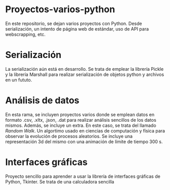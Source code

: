 # Proyectos-varios-python
En este repositorio, se dejan varios proyectos con Python. Desde serialización, un intento de página web de estándar, uso de API para webscrapping, etc.

# Serialización
La serialización aún está en desarrollo. Se trata de emplear la librería Pickle y la librería Marshall para realizar serialización de objetos python y archivos en un fututo.

# Análisis de datos
En esta rama, se incluyen proyectos varios donde se emplean datos en formato .csv, .xltx, .json, .dat para realizar análisis sencillos de los datos mismos. Además, se incluye un extra. En este caso, se trata del llamado _Random Walk_. Un algortimo usado en ciencias de computación y física para observar la evolución de procesos aleatorios. Se incluye una representación 3d del mismo con una animación de límite de tiempo 300 s.

# Interfaces gráficas
Proyecto sencillo para aprender a usar la librería de interfaces gráficas de Python, Tkinter. Se trata de una calculadora sencilla

